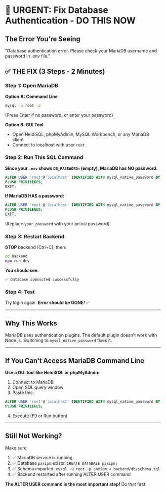 # 🔴 URGENT: Fix Database Authentication - DO THIS NOW

## The Error You're Seeing
"Database authentication error. Please check your MariaDB username and password in .env file."

## ✅ THE FIX (3 Steps - 2 Minutes)

### Step 1: Open MariaDB

**Option A: Command Line**
```bash
mysql -u root -p
```
(Press Enter if no password, or enter your password)

**Option B: GUI Tool**
- Open HeidiSQL, phpMyAdmin, MySQL Workbench, or any MariaDB client
- Connect to localhost with user `root`

### Step 2: Run This SQL Command

**Since your `.env` shows `DB_PASSWORD=` (empty), MariaDB has NO password:**

```sql
ALTER USER 'root'@'localhost' IDENTIFIED WITH mysql_native_password BY '';
FLUSH PRIVILEGES;
EXIT;
```

**If MariaDB HAS a password:**
```sql
ALTER USER 'root'@'localhost' IDENTIFIED WITH mysql_native_password BY 'your_password';
FLUSH PRIVILEGES;
EXIT;
```
(Replace `your_password` with your actual password)

### Step 3: Restart Backend

**STOP** backend (Ctrl+C), then:

```bash
cd backend
npm run dev
```

**You should see:**
```
✅ Database connected successfully
```

### Step 4: Test

Try login again. **Error should be GONE!** ✅

---

## Why This Works

MariaDB uses authentication plugins. The default plugin doesn't work with Node.js. Switching to `mysql_native_password` fixes it.

---

## If You Can't Access MariaDB Command Line

**Use a GUI tool like HeidiSQL or phpMyAdmin:**

1. Connect to MariaDB
2. Open SQL query window
3. Paste this:
```sql
ALTER USER 'root'@'localhost' IDENTIFIED WITH mysql_native_password BY '';
FLUSH PRIVILEGES;
```
4. Execute (F9 or Run button)

---

## Still Not Working?

Make sure:
1. ✅ MariaDB service is running
2. ✅ Database `paxipm` exists: `CREATE DATABASE paxipm;`
3. ✅ Schema imported: `mysql -u root -p paxipm < backend/db/schema.sql`
4. ✅ Backend restarted after running ALTER USER command

**The ALTER USER command is the most important step!** Do that first.

